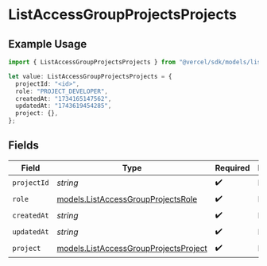 # ListAccessGroupProjectsProjects

## Example Usage

```typescript
import { ListAccessGroupProjectsProjects } from "@vercel/sdk/models/listaccessgroupprojectsop.js";

let value: ListAccessGroupProjectsProjects = {
  projectId: "<id>",
  role: "PROJECT_DEVELOPER",
  createdAt: "1734165147562",
  updatedAt: "1743619454285",
  project: {},
};
```

## Fields

| Field                                                                                | Type                                                                                 | Required                                                                             | Description                                                                          |
| ------------------------------------------------------------------------------------ | ------------------------------------------------------------------------------------ | ------------------------------------------------------------------------------------ | ------------------------------------------------------------------------------------ |
| `projectId`                                                                          | *string*                                                                             | :heavy_check_mark:                                                                   | N/A                                                                                  |
| `role`                                                                               | [models.ListAccessGroupProjectsRole](../models/listaccessgroupprojectsrole.md)       | :heavy_check_mark:                                                                   | N/A                                                                                  |
| `createdAt`                                                                          | *string*                                                                             | :heavy_check_mark:                                                                   | N/A                                                                                  |
| `updatedAt`                                                                          | *string*                                                                             | :heavy_check_mark:                                                                   | N/A                                                                                  |
| `project`                                                                            | [models.ListAccessGroupProjectsProject](../models/listaccessgroupprojectsproject.md) | :heavy_check_mark:                                                                   | N/A                                                                                  |